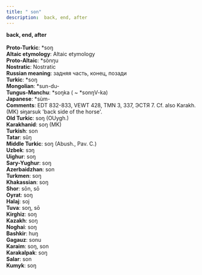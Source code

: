 ```yaml
---
title: " son"
description:  back, end, after
---
```

<p data-pagefind-weight="0.5">
<strong> back, end, after</strong><br><br>
<strong>Proto-Turkic</strong>:  *soŋ<br>
<strong>Altaic etymology</strong>:  Altaic etymology<br>
<strong> Proto-Altaic</strong>:  *sònŋu<br>
<strong>Nostratic</strong>:  Nostratic<br>
<strong>Russian meaning</strong>:  задняя часть, конец, позади<br>
<strong>Turkic</strong>:  *soŋ<br>
<strong>Mongolian</strong>:  *sun-du-<br>
<strong>Tungus-Manchu</strong>:  *soŋka ( ~ *sonŋV-ka)<br>
<strong>Japanese</strong>:  *sùm-<br>
<strong>Comments</strong>:  EDT 832-833, VEWT 428, TMN 3, 337, ЭСТЯ 7. Cf. also Karakh. (MK) sɨŋarsuk 'back side of the horse'.<br>
<strong>Old Turkic</strong>:  soŋ (OUygh.)<br>
<strong>Karakhanid</strong>:  soŋ (MK)<br>
<strong>Turkish</strong>:  son<br>
<strong>Tatar</strong>:  sŭŋ<br>
<strong>Middle Turkic</strong>:  soŋ (Abush., Pav. C.)<br>
<strong>Uzbek</strong>:  sɔŋ<br>
<strong>Uighur</strong>:  soŋ<br>
<strong>Sary-Yughur</strong>:  soŋ<br>
<strong>Azerbaidzhan</strong>:  son<br>
<strong>Turkmen</strong>:  soŋ<br>
<strong>Khakassian</strong>:  soŋ<br>
<strong>Shor</strong>:  sōn, sō<br>
<strong>Oyrat</strong>:  soŋ<br>
<strong>Halaj</strong>:  soj<br>
<strong>Tuva</strong>:  soŋ, sō<br>
<strong>Kirghiz</strong>:  soŋ<br>
<strong>Kazakh</strong>:  soŋ<br>
<strong>Noghai</strong>:  soŋ<br>
<strong>Bashkir</strong>:  huŋ<br>
<strong>Gagauz</strong>:  sonu<br>
<strong>Karaim</strong>:  soŋ, son<br>
<strong>Karakalpak</strong>:  soŋ<br>
<strong>Salar</strong>:  son<br>
<strong>Kumyk</strong>:  soŋ<br>

</p>
